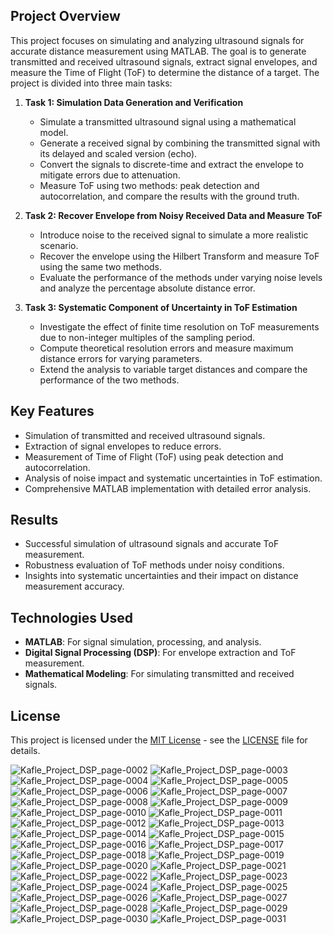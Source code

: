 ## **Project Overview**
This project focuses on simulating and analyzing ultrasound signals for accurate distance measurement using MATLAB. The goal is to generate transmitted and received ultrasound signals, extract signal envelopes, and measure the Time of Flight (ToF) to determine the distance of a target. The project is divided into three main tasks:

1. **Task 1: Simulation Data Generation and Verification**
   - Simulate a transmitted ultrasound signal using a mathematical model.
   - Generate a received signal by combining the transmitted signal with its delayed and scaled version (echo).
   - Convert the signals to discrete-time and extract the envelope to mitigate errors due to attenuation.
   - Measure ToF using two methods: peak detection and autocorrelation, and compare the results with the ground truth.

2. **Task 2: Recover Envelope from Noisy Received Data and Measure ToF**
   - Introduce noise to the received signal to simulate a more realistic scenario.
   - Recover the envelope using the Hilbert Transform and measure ToF using the same two methods.
   - Evaluate the performance of the methods under varying noise levels and analyze the percentage absolute distance error.

3. **Task 3: Systematic Component of Uncertainty in ToF Estimation**
   - Investigate the effect of finite time resolution on ToF measurements due to non-integer multiples of the sampling period.
   - Compute theoretical resolution errors and measure maximum distance errors for varying parameters.
   - Extend the analysis to variable target distances and compare the performance of the two methods.

## **Key Features**
- Simulation of transmitted and received ultrasound signals.
- Extraction of signal envelopes to reduce errors.
- Measurement of Time of Flight (ToF) using peak detection and autocorrelation.
- Analysis of noise impact and systematic uncertainties in ToF estimation.
- Comprehensive MATLAB implementation with detailed error analysis.

## **Results**
- Successful simulation of ultrasound signals and accurate ToF measurement.
- Robustness evaluation of ToF methods under noisy conditions.
- Insights into systematic uncertainties and their impact on distance measurement accuracy.

## **Technologies Used**
- **MATLAB**: For signal simulation, processing, and analysis.
- **Digital Signal Processing (DSP)**: For envelope extraction and ToF measurement.
- **Mathematical Modeling**: For simulating transmitted and received signals.

## **License**
This project is licensed under the [MIT License](LICENSE) - see the [LICENSE](LICENSE) file for details.


![Kafle_Project_DSP_page-0002](https://github.com/user-attachments/assets/6746c1e6-6a1d-4ab7-b2e9-cbac5a987824)
![Kafle_Project_DSP_page-0003](https://github.com/user-attachments/assets/18ddff67-bca0-400e-aec0-a9b3b39f598a)
![Kafle_Project_DSP_page-0004](https://github.com/user-attachments/assets/db57a805-b890-40eb-9f1c-2b8d587934ac)
![Kafle_Project_DSP_page-0005](https://github.com/user-attachments/assets/fb8d3c62-3e36-4421-9d1c-5f3afbcfa426)
![Kafle_Project_DSP_page-0006](https://github.com/user-attachments/assets/86edf46f-429d-4d9f-af20-75403ed9bd16)
![Kafle_Project_DSP_page-0007](https://github.com/user-attachments/assets/6bb72af5-1b24-4a23-a99d-869ee0952ab8)
![Kafle_Project_DSP_page-0008](https://github.com/user-attachments/assets/58b6ed81-3e5e-40a0-bb68-66dbbbd2456f)
![Kafle_Project_DSP_page-0009](https://github.com/user-attachments/assets/64c7695e-90fa-4378-a796-3352dbeac90c)
![Kafle_Project_DSP_page-0010](https://github.com/user-attachments/assets/a469fd3d-3cd9-4e36-83ba-29ab03181aa3)
![Kafle_Project_DSP_page-0011](https://github.com/user-attachments/assets/ac468119-c27e-4028-b58f-f20b393b77f8)
![Kafle_Project_DSP_page-0012](https://github.com/user-attachments/assets/aa3da1ef-9204-48f0-8fa4-cc6bfc657d08)
![Kafle_Project_DSP_page-0013](https://github.com/user-attachments/assets/3e28383d-feb1-434b-826c-b2288b997d5b)
![Kafle_Project_DSP_page-0014](https://github.com/user-attachments/assets/dbdb66be-4404-4f36-9296-1f06e4be189a)
![Kafle_Project_DSP_page-0015](https://github.com/user-attachments/assets/cba5c07c-fb94-412f-8f1b-41b078c382f1)
![Kafle_Project_DSP_page-0016](https://github.com/user-attachments/assets/ee80b482-d112-4048-ae73-d4bfe9ef49e8)
![Kafle_Project_DSP_page-0017](https://github.com/user-attachments/assets/f02c7f21-bdea-46ee-8616-0c369204f27c)
![Kafle_Project_DSP_page-0018](https://github.com/user-attachments/assets/b12abea8-69e7-453f-b021-c3232d8a6f43)
![Kafle_Project_DSP_page-0019](https://github.com/user-attachments/assets/4609bf89-bfb2-4436-b57d-6f3607b6d259)
![Kafle_Project_DSP_page-0020](https://github.com/user-attachments/assets/7df512a8-9c65-4316-b78b-1f8298e16cc1)
![Kafle_Project_DSP_page-0021](https://github.com/user-attachments/assets/8f180491-eddd-4c08-9ba9-27e3cea57064)
![Kafle_Project_DSP_page-0022](https://github.com/user-attachments/assets/334d080e-085c-4aed-b20d-0efc177e1590)
![Kafle_Project_DSP_page-0023](https://github.com/user-attachments/assets/d6a6482e-5c6c-4f7d-b6e7-080940f02ef4)
![Kafle_Project_DSP_page-0024](https://github.com/user-attachments/assets/a34ff624-5d39-40ff-85c1-37693ddeffef)
![Kafle_Project_DSP_page-0025](https://github.com/user-attachments/assets/1e355689-9a01-414a-a3f0-e0898c667b83)
![Kafle_Project_DSP_page-0026](https://github.com/user-attachments/assets/bf623e16-95d9-4df4-8b28-ebe9579c31d8)
![Kafle_Project_DSP_page-0027](https://github.com/user-attachments/assets/ff1652ea-3acf-4b99-a66f-6b03da731408)
![Kafle_Project_DSP_page-0028](https://github.com/user-attachments/assets/359c9bf5-25b7-47b1-bafc-520bf470b7c3)
![Kafle_Project_DSP_page-0029](https://github.com/user-attachments/assets/7d5c5b26-2a87-4ba9-81d0-d38a43367907)
![Kafle_Project_DSP_page-0030](https://github.com/user-attachments/assets/b6d8fcb1-094e-415b-91b7-67a6aa409987)
![Kafle_Project_DSP_page-0031](https://github.com/user-attachments/assets/31f6ebe8-5fc0-4e02-8cbe-cd297916d344)


